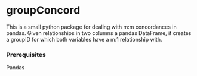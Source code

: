 # groupConcord

This is a small python package for dealing with m:m concordances in pandas. Given relationships in two columns a pandas DataFrame, it creates a groupID for which both variables have a m:1 relationship with.


### Prerequisites

Pandas



